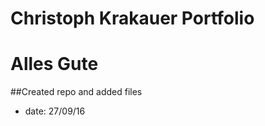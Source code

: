 Christoph Krakauer Portfolio 
===========================

# Alles Gute

##Created repo and added files

- date: 27/09/16
